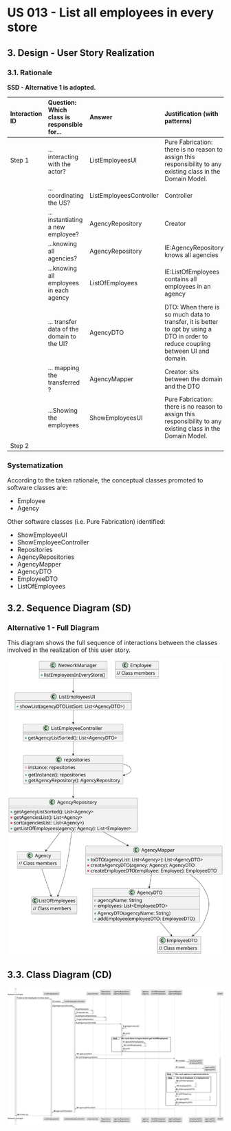 # US 013 - List all employees in every store

## 3. Design - User Story Realization

### 3.1. Rationale

**SSD - Alternative 1 is adopted.**

| Interaction ID | Question: Which class is responsible for... | Answer               | Justification (with patterns)                                                                                 |
|:-------------  |:--------------------- |:---------------------|:--------------------------------------------------------------------------------------------------------------|
| Step 1  		 |	... interacting with the actor? | ListEmployeesUI         | Pure Fabrication: there is no reason to assign this responsibility to any existing class in the Domain Model. |
| 			  		 |	... coordinating the US? | ListEmployeesController | Controller   |
| 			  		 |	... instantiating a new employee? | AgencyRepository         | Creator                                                          | | |
|  		 |	...knowing all agencies?|   AgencyRepository   | IE:AgencyRepository knows all agencies|
| |...knowing all employees in each agency|ListOfEmployees|IE:ListOfEmployees contains all employees in an agency|
|		 |... transfer data of the domain to the UI?| AgencyDTO                | DTO: When there is so much data to transfer, it is better to opt by using a DTO in order to reduce coupling between UI and domain.  |
| 	 |... mapping the transferred ?|AgencyMapper|Creator: sits between the domain and the DTO							 |                      |                
| 		 	| ...Showing the employees              |        ShowEmployeesUI|Pure Fabrication: there is no reason to assign this responsibility to any existing class in the Domain Model.|
| Step 2|	| |                                                        |                  |                                                                                                               |              


### Systematization ##

According to the taken rationale, the conceptual classes promoted to software classes are:

* Employee
* Agency

Other software classes (i.e. Pure Fabrication) identified:

* ShowEmployeeUI
* ShowEmployeeController
* Repositories
* AgencyRepositories
* AgencyMapper
* AgencyDTO
* EmployeeDTO
* ListOfEmployees


## 3.2. Sequence Diagram (SD)

### Alternative 1 - Full Diagram

This diagram shows the full sequence of interactions between the classes involved in the realization of this user story.

![Sequence Diagram - Full](svg/us013-class-diagram.svg)

## 3.3. Class Diagram (CD)

![Class Diagram](svg/us013-sequence-diagram-full.svg)